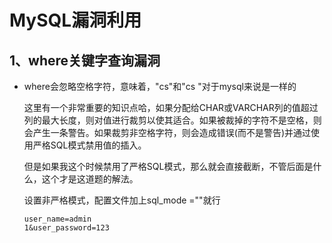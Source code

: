 # MySQL漏洞利用

## 1、where关键字查询漏洞

* where会忽略空格字符，意味着，"cs"和"cs "对于mysql来说是一样的

  这里有一个非常重要的知识点哈，如果分配给CHAR或VARCHAR列的值超过列的最大长度，则对值进行裁剪以使其适合。如果被裁掉的字符不是空格，则会产生一条警告。如果裁剪非空格字符，则会造成错误(而不是警告)并通过使用严格SQL模式禁用值的插入。

  但是如果我这个时候禁用了严格SQL模式，那么就会直接截断，不管后面是什么，这个才是这道题的解法。

  设置非严格模式，配置文件加上sql_mode =""就行

  ```
  user_name=admin                                                                                                                                                                                                                                                                                                                                                                                                                                                                                                                     1&user_password=123
  ```

  